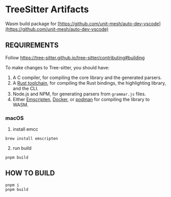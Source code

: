 # TreeSitter Artifacts

Wasm build package for [https://github.com/unit-mesh/auto-dev-vscode](https://github.com/unit-mesh/auto-dev-vscode)

## REQUIREMENTS

Follow https://tree-sitter.github.io/tree-sitter/contributing#building

To make changes to Tree-sitter, you should have:

1.  A C compiler, for compiling the core library and the generated parsers.
2.  A [Rust toolchain](https://rustup.rs/), for compiling the Rust bindings, the highlighting library, and the CLI.
3.  Node.js and NPM, for generating parsers from `grammar.js` files.
4.  Either [Emscripten](https://emscripten.org/), [Docker](https://www.docker.com/), or [podman](https://podman.io/) for compiling the library to WASM.

### macOS

1. install emcc

```
brew install emscripten
```

2. run build

```
pnpm build
```

## HOW TO BUILD

```console
pnpm i
pnpm build
```
